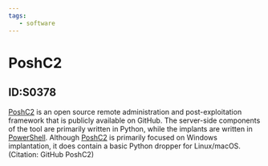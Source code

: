 ```yaml
---
tags:
   - software
---
```

# PoshC2
## ID:S0378
[PoshC2](software/S0378) is an open source remote administration and post-exploitation framework that is publicly available on GitHub. The server-side components of the tool are primarily written in Python, while the implants are written in [PowerShell](techniques/T1059/001). Although [PoshC2](software/S0378) is primarily focused on Windows implantation, it does contain a basic Python dropper for Linux/macOS.(Citation: GitHub PoshC2)
